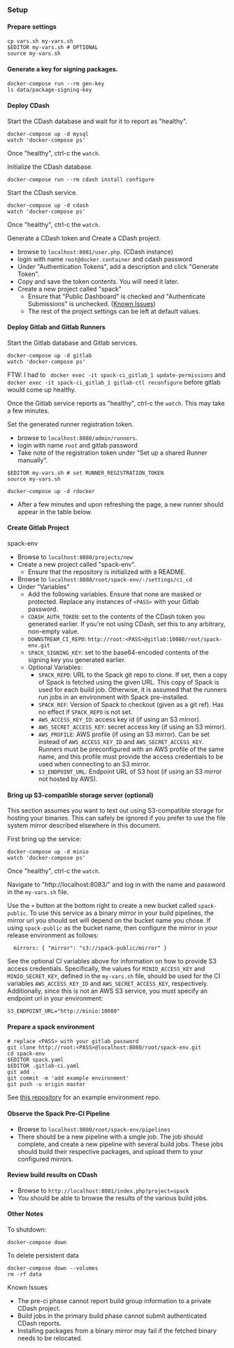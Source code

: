 ### Setup

#### Prepare settings

```
cp vars.sh my-vars.sh
$EDITOR my-vars.sh # OPTIONAL
source my-vars.sh
```

#### Generate a key for signing packages.
```
docker-compose run --rm gen-key
ls data/package-signing-key
```

#### Deploy CDash

Start the CDash database and wait for it to report as "healthy".

```
docker-compose up -d mysql
watch 'docker-compose ps'
```

Once "healthy", ctrl-c the `watch`.

Initialize the CDash database.

```
docker-compose run --rm cdash install configure
```

Start the CDash service.

```
docker-compose up -d cdash
watch 'docker-compose ps'
```

Once "healthy", ctrl-c the `watch`.

Generate a CDash token and Create a CDash project.

 - browse to `localhost:8081/user.php`. (CDash instance)
 - login with name `root@docker.container` and cdash password
 - Under "Authentication Tokens", add a description and click
   "Generate Token".
 - Copy and save the token contents.  You will need it later.
 - Create a new project called "spack"
   - Ensure that "Public Dashboard" is checked and "Authenticate
     Submissions" is unchecked.
     ([Known Issues](#issue-private-cdash))
   - The rest of the project settings can be left at default values.

#### Deploy Gitlab and Gitlab Runners

Start the Gitlab database and Gitlab services.

```
docker-compose up -d gitlab
watch 'docker-compose ps'
```

FTW: I had to ``` docker exec -it spack-ci_gitlab_1 update-permissions``` and 
```docker exec -it spack-ci_gitlab_1 gitlab-ctl reconfigure``` before gitlab would come up healthy.

Once the Gitlab service reports as "healthy", ctrl-c the `watch`.
This may take a few minutes.

Set the generated runner registration token.
 - browse to `localhost:8080/admin/runners`.
 - login with name `root` and gitlab password
 - Take note of the registration token under "Set up a shared
   Runner manually".

```
$EDITOR my-vars.sh # set RUNNER_REGISTRATION_TOKEN
source my-vars.sh

docker-compose up -d rdocker
```

 - After a few minutes and upon refreshing the page, a new runner should appear
   in the table below.

#### Create Gitlab Project

spack-env

 - Browse to `localhost:8080/projects/new`
 - Create a new project called "spack-env".
   - Ensure that the repository is initialized with a README.
 - Browse to `localhost:8080/root/spack-env/-/settings/ci_cd`
 - Under "Variables"
   - Add the following variables.  Ensure that none are masked or protected.
     Replace any instances of `<PASS>` with your Gitlab password.
   - `CDASH_AUTH_TOKEN`: set to the contents of the CDash token you
      generated earlier.  If you're not using CDash, set this to any
      arbitrary, non-empty value.
   - `DOWNSTREAM_CI_REPO`:
     `http://root:<PASS>@gitlab:10080/root/spack-env.git`
   - `SPACK_SIGNING_KEY`: set to the base64-encoded contents of the
     signing key you generated earlier.
   - Optional Variables:
     - `SPACK_REPO`: URL to the Spack git repo to clone.  If set, then a copy of
       Spack is fetched using the given URL.  This copy of Spack is used for
       each build job.  Otherwise, it is assumed that the runners run jobs in an
       environment with Spack pre-installed.
     - `SPACK_REF`: Version of Spack to checkout (given as a git ref).  Has no
       effect if `SPACK_REPO` is not set.
     - `AWS_ACCESS_KEY_ID`: access key id (if using an S3 mirror).
     - `AWS_SECRET_ACCESS_KEY`: secret access key (if using an S3 mirror).
     - `AWS_PROFILE`: AWS profile (if using an S3 mirror).  Can be set instead
       of `AWS_ACCESS_KEY_ID` and `AWS_SECRET_ACCESS_KEY`.  Runners must be
       preconfigured with an AWS profile of the same name, and this profile must
       provide the access credentials to be used when connecting to an S3
       mirror.
     - `S3_ENDPOINT_URL`: Endpoint URL of S3 host (if using an S3 mirror not
       hosted by AWS).


#### Bring up S3-compatible storage server (optional)

This section assumes you want to test out using S3-compatible storage for
hosting your binaries.  This can safely be ignored if you prefer to use the
file system mirror described elsewhere in this document.

First bring up the service:

```
docker-compose up -d minio
watch 'docker-compose ps'
```

Once "healthy", ctrl-c the `watch`.

Navigate to "http://localhost:8083/" and log in with the name and password in
the `my-vars.sh` file.

Use the `+` button at the bottom right to create a new bucket called
`spack-public`.  To use this service as a binary mirror in your build pipelines,
the mirror url you should set will depend on the bucket name you chose.  If
using `spack-public` as the bucket name, then configure the mirror in your
release environment as follows:

```
  mirrors: { "mirror": "s3://spack-public/mirror" }
```

See the optional CI variables above for information on how to provide S3 access
credentials.  Specifically, the values for `MINIO_ACCESS_KEY` and
`MINIO_SECRET_KEY`, defined in the `my-vars.sh` file, should be used for the CI
variables `AWS_ACCESS_KEY_ID` and `AWS_SECRET_ACCESS_KEY`, respectively.
Additionally, since this is not an AWS S3 service, you must specify an endpoint
url in your environment:

```
S3_ENDPOINT_URL="http://minio:10080"
```

#### Prepare a spack environment

```
# replace <PASS> with your gitlab password
git clone http://root:<PASS>@localhost:8080/root/spack-env.git
cd spack-env
$EDITOR spack.yaml
$EDITOR .gitlab-ci.yaml
git add .
git commit -m 'add example environment'
git push -u origin master
```

See [this repository](https://github.com/scottwittenburg/sc2019-tutorial-pipeline)
for an example environment repo.

#### Observe the Spack Pre-CI Pipeline

 - Browse to `localhost:8080/root/spack-env/pipelines`
 - There should be a new pipeline with a single job.  The job should complete,
   and create a new pipeline with several build jobs.
   These jobs should build their respective packages, and upload them to your
   configured mirrors.

#### Review build results on CDash

 - Browse to `http://localhost:8081/index.php?project=spack`
 - You should be able to browse the results of the various build jobs.

#### Other Notes

To shutdown:
```
docker-compose down
```

To delete persistent data
```
docker-compose down --volumes
rm -rf data
```

Known Issues

 - <a name="issue-private-cdash"></a>
   The pre-ci phase cannot report build group information to a private CDash
   project.
 - Build jobs in the primary build phase cannot submit authenticated CDash
   reports.
 - Installing packages from a binary mirror may fail if the fetched
   binary needs to be relocated.
